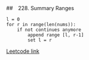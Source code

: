 ##　228. Summary Ranges

```
l = 0
for r in range(len(nums)):
    if not continues anymore
        append range [l, r-1]
        set l = r
```

[Leetcode link](https://leetcode.com/problems/summary-ranges/)